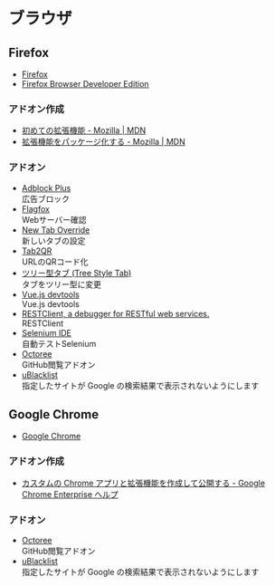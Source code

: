 # ブラウザ

## Firefox
- [Firefox](https://www.mozilla.org/ja/)
- [Firefox Browser Developer Edition](https://www.mozilla.org/ja/firefox/developer/)

### アドオン作成
- [初めての拡張機能 - Mozilla | MDN](https://developer.mozilla.org/ja/docs/Mozilla/Add-ons/WebExtensions/Your_first_WebExtension)
- [拡張機能をパッケージ化する - Mozilla | MDN](https://developer.mozilla.org/ja/docs/Mozilla/Add-ons/WebExtensions/Publishing_your_WebExtension)

### アドオン
- [Adblock Plus](https://addons.mozilla.org/ja/firefox/addon/adblock-plus/)  
広告ブロック
- [Flagfox](https://addons.mozilla.org/ja/firefox/addon/flagfox/)  
Webサーバー確認
- [New Tab Override](https://addons.mozilla.org/ja/firefox/addon/new-tab-override/)  
新しいタブの設定
- [Tab2QR](https://addons.mozilla.org/ja/firefox/addon/tab2qr/)  
URLのQRコード化
- [ツリー型タブ (Tree Style Tab)](https://addons.mozilla.org/ja/firefox/addon/tree-style-tab/)  
タブをツリー型に変更
- [Vue.js devtools](https://addons.mozilla.org/ja/firefox/addon/vue-js-devtools/)  
Vue.js devtools
- [RESTClient, a debugger for RESTful web services.](https://addons.mozilla.org/ja/firefox/addon/restclient/)  
RESTClient
- [Selenium IDE](https://addons.mozilla.org/ja/firefox/addon/selenium-ide)  
自動テストSelenium
- [Octoree](https://addons.mozilla.org/ja/firefox/addon/octotree/)  
GitHub閲覧アドオン
- [uBlacklist](https://addons.mozilla.org/ja/firefox/addon/ublacklist/)  
指定したサイトが Google の検索結果で表示されないようにします

## Google Chrome
- [Google Chrome](https://www.google.com/intl/ja_jp/chrome/)

### アドオン作成
- [カスタムの Chrome アプリと拡張機能を作成して公開する - Google Chrome Enterprise ヘルプ](https://support.google.com/chrome/a/answer/2714278?hl=ja)

### アドオン
- [Octoree](https://chrome.google.com/webstore/detail/octotree/bkhaagjahfmjljalopjnoealnfndnagc?hl=ja)  
GitHub閲覧アドオン
- [uBlacklist](https://chrome.google.com/webstore/detail/ublacklist/pncfbmialoiaghdehhbnbhkkgmjanfhe?hl=ja)   
指定したサイトが Google の検索結果で表示されないようにします
